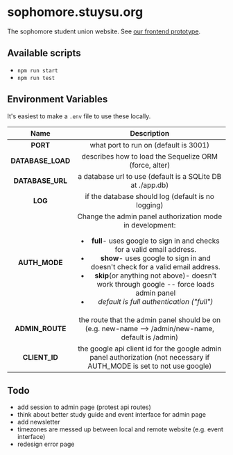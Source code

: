 # sophomore.stuysu.org

The sophomore student union website. See [our frontend prototype](https://github.com/pserb/sophsu-web).

## Available scripts

* `npm run start`
* `npm run test`

## Environment Variables

It's easiest to make a `.env` file to use these locally.

| Name | Description |
|:----:|:-----------:|
| **PORT** | what port to run on (default is 3001) |
| **DATABASE_LOAD** | describes how to load the Sequelize ORM (force, alter) |
| **DATABASE_URL** | a database url to use (default is a SQLite DB at ./app.db) |
| **LOG** | if the database should log (default is no logging) |
| **AUTH_MODE**| Change the admin panel authorization mode in development: <ul><li><b>full</b>- uses google to sign in and checks for a valid email address.</li><li><b>show</b>- uses google to sign in and doesn't check for a valid email address.</li><li><b>skip</b>(or anything not above)- doesn't work through google -- force loads admin panel</li><li><i>default is full authentication ("full")</i></li></ul> |
| **ADMIN_ROUTE** | the route that the admin panel should be on (e.g. new-name --> /admin/new-name, default is /admin) |
| **CLIENT_ID** | the google api client id for the google admin panel authorization (not necessary if AUTH_MODE is set to not use google) |

## Todo

* add session to admin page (protest api routes)
* think about better study guide and event interface for admin page
* add newsletter
* timezones are messed up between local and remote website (e.g. event interface)
* redesign error page


